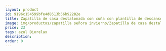 ```yaml
---
layout: product
id: 9196c154599bfe4d8513b56b92282e
title: Zapatilla de casa destalonada con cuña con plantilla de descanso
image: img/productos/zapatilla señora invierno/Zapatilla de casa destalonada con cuña con plantilla de descanso=23=azul Biorelax.webp
price: 23
tags: azul Biorelax
description: 
order: 0
---
```

